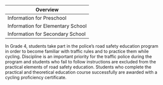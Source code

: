 | Overview |
| --- |
| Information for Preschool | no |
| Information for Elementary School | yes |
| Information for Secondary School | no |

In Grade 4, students take part in the police’s road safety education program in order to become familiar with traffic rules and to practice them while cycling. Discipline is an important priority for the traffic police during the program and students who fail to follow instructions are excluded from the practical elements of road safety education. Students who complete the practical and theoretical education course successfully are awarded with a cycling proficiency certificate.